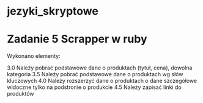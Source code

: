 # jezyki_skryptowe

# Zadanie 5 Scrapper w ruby

Wykonano elementy:

3.0 Należy pobrać podstawowe dane o produktach (tytuł, cena), dowolna
kategoria
3.5 Należy pobrać podstawowe dane o produktach wg słów kluczowych
4.0 Należy rozszerzyć dane o produktach o dane szczegółowe widoczne
tylko na podstronie o produkcie
4.5 Należy zapisać linki do produktów
